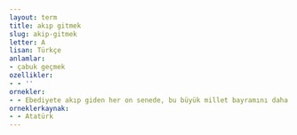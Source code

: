 ```yaml
---
layout: term
title: akıp gitmek
slug: akip-gitmek
letter: A
lisan: Türkçe
anlamlar:
- çabuk geçmek
ozellikler:
- - ''
ornekler:
- - Ebediyete akıp giden her on senede, bu büyük millet bayramını daha büyük şereflerle, saadetlerle huzur ve refah içinde kutlamanı gönülden dilerim.
orneklerkaynak:
- - Atatürk
---
```


